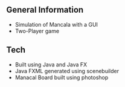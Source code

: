## General Information
* Simulation of Mancala with a GUI
* Two-Player game

## Tech
* Built using Java and Java FX 
* Java FXML generated using scenebuilder
* Manacal Board built using photoshop 

